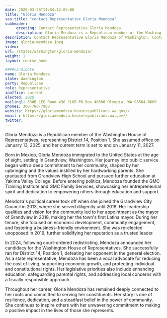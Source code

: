 ```yaml
---
date: 2025-03-26T11:54:12-05:00
title: "Gloria Mendoza"
seo_title: "contact Representative Gloria Mendoza"
subheader:
     greeting: Contact Representative Gloria Mendoza
     description: Gloria Mendoza is a Republican member of the Washington House of Representatives, representing District 14, Position 1. She assumed office on January 13, 2025, and her current term is set to end on January 11, 2027.
description: Contact Representative Gloria Mendoza of Washington. Contact information for Gloria Mendoza includes email address, phone number, and mailing address.
image: gloria-mendoza.jpeg
video:
url: /states/washington/gloria-mendoza/
weight: 1
layout: course_home

####candidate
name: Gloria Mendoza
state: Washington
party: Republican
role: Representative
inoffice: current
elected: 2025
mailing1: 338B LEG Room 430 JLOB PO Box 40600 Olympia, WA 98504-0600
phone1: 360-786-7960
website: https://gloriamendoza.houserepublicans.wa.gov//
email : https://gloriamendoza.houserepublicans.wa.gov//
twitter: 
---
```

Gloria Mendoza is a Republican member of the Washington House of Representatives, representing District 14, Position 1. She assumed office on January 13, 2025, and her current term is set to end on January 11, 2027.

Born in Mexico, Gloria Mendoza immigrated to the United States at the age of eight, settling in Grandview, Washington. Her journey into public service began with a deep commitment to her community, shaped by her upbringing and the values instilled by her hardworking parents. She graduated from Grandview High School and pursued further education at Yakima Valley College. Before entering politics, Mendoza founded the GMC Training Institute and GMC Family Services, showcasing her entrepreneurial spirit and dedication to empowering others through education and support.

Mendoza's political career took off when she joined the Grandview City Council in 2013, where she served diligently until 2018. Her leadership qualities and vision for the community led to her appointment as the mayor of Grandview in 2018, making her the town's first Latina mayor. During her tenure, she focused on economic development, community engagement, and fostering a business-friendly environment. She was re-elected unopposed in 2019, further solidifying her reputation as a trusted leader.

In 2024, following court-ordered redistricting, Mendoza announced her candidacy for the Washington House of Representatives. She successfully ran for District 14, Position 1, defeating her opponent in the general election. As a state representative, Mendoza has been a vocal advocate for reducing the cost of living, supporting economic growth, and protecting individual and constitutional rights. Her legislative priorities also include enhancing education, safeguarding parental rights, and addressing local concerns with a fiscally responsible approach.

Throughout her career, Gloria Mendoza has remained deeply connected to her roots and committed to serving her constituents. Her story is one of resilience, dedication, and a steadfast belief in the power of community. She continues to inspire others with her unwavering commitment to making a positive impact in the lives of those she represents.
